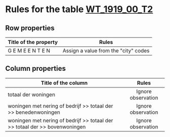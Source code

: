 # Rules for the table [WT_1919_00_T2](https://github.com/cgueret/DataDump/blob/master/xls-marked/WT_1919_00_T2_marked.xls?raw=true)
## Row properties
| Title of the property | Rules |
| --------------------- |:-----:|
| G E M E E N T E N | Assign a value from the "city" codes |
## Column properties
| Title of the column | Rules |
| --------------------- |:-----:|
| totaal der woningen | Ignore observation |
| woningen met nering of bedrijf >> totaal der >> benedenwoningen | Ignore observation |
| woningen met nering of bedrijf >> totaal der >> totaal der >> bovenwoningen | Ignore observation |

